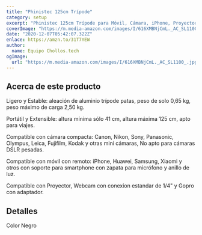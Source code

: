 ```yaml
---
title: "Phinistec 125cm Trípode"
category: setup
excerpt: "Phinistec 125cm Trípode para Móvil, Cámara, iPhone, Proyector, Gopro con Soporte de Smartphone y Adaptador Gopro y Control Remoto Bluetooth con Bolsa"
coverImage: "https://m.media-amazon.com/images/I/616XMBNjCmL._AC_SL1100_.jpg"
date: "2020-12-07T05:42:07.322Z"
enlace: https://amzn.to/31T7YEW
author:
  name: Equipo Chollos.tech
ogImage:
  url: "https://m.media-amazon.com/images/I/616XMBNjCmL._AC_SL1100_.jpg"
---
```


<h2 id="acerca-de-este-producto">Acerca de este producto</h2>
<p>Ligero y Estable: aleación de aluminio trípode patas, peso de solo 0,65 kg, peso máximo de carga 2,50 kg.</p>
<p>Portátil y Extensible: altura mínima sólo 41 cm, altura máxima 125 cm, apto para viajes.</p>
<p>Compatible con cámara compacta: Canon, Nikon, Sony, Panasonic, Olympus, Leica, Fujifilm, Kodak y otras mini cámaras, No apto para cámaras DSLR pesadas.</p>
<p>Compatible con móvil con remoto: iPhone, Huawei, Samsung, Xiaomi y otros con soporte para smartphone con zapata para micrófono y anillo de luz.</p>
<p>Compatible con Proyector, Webcam con conexion estandar de 1/4&quot; y Gopro con adaptador.</p>
<h2 id="detalles">Detalles</h2>
<p>Color Negro</p>

